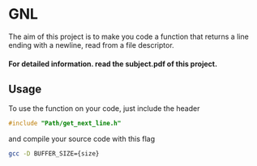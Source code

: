 # GNL

The aim of this project is to make you code a function that returns a line ending with a newline, read from a file descriptor.
#### For detailed information. read the subject.pdf of this project.
## Usage
To use the function on your code, just include the header
```C
#include "Path/get_next_line.h"
```
and compile your source code with this flag
```Bash
gcc -D BUFFER_SIZE={size}
```
